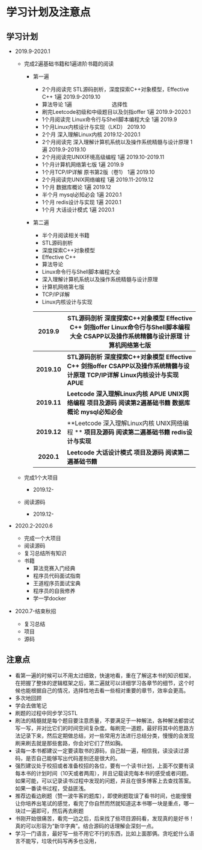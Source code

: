 # 学习计划及注意点

## 学习计划

- 2019.9-2020.1

  - 完成2遍基础书籍和1遍进阶书籍的阅读

    - 第一遍

      - 2个月阅读完   STL源码剖析，深度探索C++对象模型，Effective C++   1遍     2019.9-2019.10
      -  算法导论  1遍    　　　　　　　                                                                               选择性
      - 刷完Leetcode初级和中级题目以及剑指offer   1遍                                            2019.9-2020.1
      - 1个月阅读完 Linux命令行与Shell脚本编程大全 1遍                                          2019.9
      - 1个月Linux内核设计与实现（LKD）                                                                   2019.10                                                              
      - 2个月 深入理解Linux内核                                                                                     2019.12-2020.1
      - 2个月阅读完 深入理解计算机系统以及操作系统精髓与设计原理  1遍             2019.9-2019.10
      - 2个月阅读完UNIX环境高级编程  1遍                                                                   2019.10-2019.11                                         
      - 1个月计算机网络第七版  1遍                                                                                2019.9
      - 1个月TCP/IP详解 原书第2版（卷1） 1遍                                                             2019.10
      - 2个月阅读完UNIX网络编程  1遍                                                                            2019.11-2019.12
      - 1个月 数据库概论 1遍                                                                                             2019.12                                                                            
      - 半个月 mysql必知必会 1遍                                                                                    2020.1
      - 1个月 redis设计与实现 1遍                                                                                    2020.1
      - 1个月 大话设计模式   1遍                                                                                       2020.1

    - 第二遍

      - 半个月阅读相关书籍
      - STL源码剖析 
      - 深度探索C++对象模型
      - Effective C++  
      - 算法导论
      -  Linux命令行与Shell脚本编程大全
      - 深入理解计算机系统以及操作系统精髓与设计原理
      -  计算机网络第七版
      -  TCP/IP详解
      -   Linux内核设计与实现

      | **2019.9**  | STL源码剖析  深度探索C++对象模型  Effective C++    剑指offer  Linux命令行与Shell脚本编程大全  CSAPP以及操作系统精髓与设计原理  计算机网络第七版 |
      | :---------: | ------------------------------------------------------------ |
      | **2019.10** | **STL源码剖析  深度探索C++对象模型  Effective C++    剑指offer  CSAPP以及操作系统精髓与设计原理  TCP/IP详解  Linux内核设计与实现**  **APUE** |
      | **2019.11** | **Leetcode   深入理解Linux内核  APUE  UNIX网络编程   项目及源码   阅读第2遍基础书籍  数据库概论  mysql必知必会** |
      | **2019.12** | **Leetcode  深入理解Linux内核   UNIX网络编程  **  **项目及源码**  **阅读第二遍基础书籍**   **redis设计与实现** |
      | **2020.1**  | **Leetcode       大话设计模式**  **项目及源码**  **阅读第二遍基础书籍** |

  - 完成1个大项目

    - 2019.12-

  - 阅读源码

    - 2019.12-

- 2020.2-2020.6

  - 完成一个大项目
  - 阅读源码
  - 复习总结所有知识
  - 书籍
    - 算法竞赛入门经典
    - 程序员代码面试指南
    - 王道程序员面试宝典
    - 程序员的自我修养
    - 学一学docker

- 2020.7-结束秋招

  - 复习总结
  - 项目
  - 源码

## 注意点

- 看第一遍的时候可以不用太过细致，快速地看，重在了解这本书的知识框架，在把握了整体的逻辑框架之后，第二遍就可以详细学习各章节的细节，这个时候也能根据自己的情况，选择性地去看一些相对重要的章节，效率会更高。
- 多次地回顾
- 学会去做笔记
- 刷题的过程中同步学习STL
- 刷法的精髓就是每个题目要注意质量，不要满足于一种解法，各种解法都尝试写一写，并对比它们的时间空间复杂度。每刷完一道题，最好将其中的思路方法记录下来，然后定期做总结，对一些常用方法进行总结分类，慢慢的会发现刷来刷去就是那些套路，你会对它们了然如胸。
- 读每一本书都建议一定要读取书的源码，自己敲一遍，相信我，读没读过源码，是否自己能够写出代码差别还是很大的。
- 强烈建议处于校招或者准备校招的各位，要有一个读书计划，上面不仅要有读每本书的计划时间（10天或者两周），并且记载读完每本书的感受或者问题。如果可能，可以记录读书过程中发现的问题，并且在很多博客上去查找答案。如果一番读书过程，受益匪浅。
- 推荐边看边刷题（赞一波牛客的题库），即使刷题耽误了看书时间，也能慢慢让你培养出笔试的感觉，看完了你自然而然就知道这本书哪一块是重点，哪一块过一遍即可，然后再去刷题
- 书刚开始很痛苦，看完一边之后，后来找了些项目源码看，发现真的是好书！真的可以形容为“新华字典”。结合源码的话理解会深刻一点。
- 学习一门语言，最好写一些不用它不行的东西，比如上面那俩。贪吃蛇什么语言不能写，垃圾代码写再多也没用，

